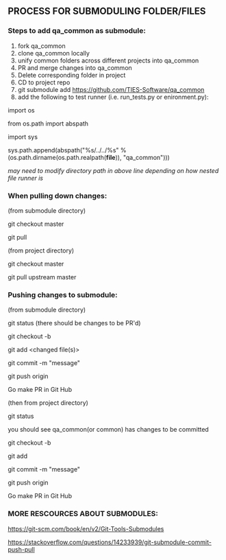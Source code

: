 ## PROCESS FOR SUBMODULING FOLDER/FILES

### Steps to add qa_common as submodule:
1) fork qa_common
2) clone qa_common locally
3) unify common folders across different projects into qa_common
4) PR and merge changes into qa_common
5) Delete corresponding folder in project
6) CD to project repo
7) git submodule add https://github.com/TIES-Software/qa_common
8) add the following to test runner (i.e. run_tests.py or enironment.py):

import os

from os.path import abspath

import sys

sys.path.append(abspath("%s/../../%s" % (os.path.dirname(os.path.realpath(__file__)), "qa_common")))

  *may need to modify directory path in above line depending on how nested file runner is*


### When pulling down changes:

(from submodule directory)

git checkout master

git pull

(from project directory)

git checkout master

git pull upstream master

### Pushing changes to submodule:

(from submodule directory)

git status (there should be changes to be PR'd)

git checkout -b <branch>

git add <changed file(s)>

git commit -m "message"

git push origin <branch>

Go make PR in Git Hub

(then from project directory)

git status

you should see qa_common(or common) has changes to be committed

git checkout -b <branch>

git add <file>

git commit -m "message"

git push origin <branch>

Go make PR in Git Hub

### MORE RESCOURCES ABOUT SUBMODULES:

https://git-scm.com/book/en/v2/Git-Tools-Submodules

https://stackoverflow.com/questions/14233939/git-submodule-commit-push-pull
